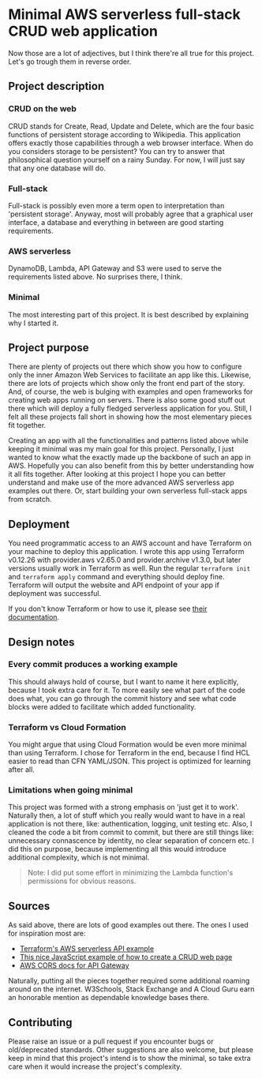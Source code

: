 # Minimal AWS serverless full-stack CRUD web application

Now those are a lot of adjectives, but I think there're all true for this project.
Let's go trough them in reverse order.

## Project description

### CRUD on the web

CRUD stands for Create, Read, Update and Delete, which are the four basic functions of persistent storage according to Wikipedia.
This application offers exactly those capabilities through a web browser interface.
When do you considers storage to be persistent?
You can try to answer that philosophical question yourself on a rainy Sunday.
For now, I will just say that any one database will do.

### Full-stack

Full-stack is possibly even more a term open to interpretation than 'persistent storage'.
Anyway, most will probably agree that a graphical user interface, a database and everything in between are good starting requirements.

### AWS serverless

DynamoDB, Lambda, API Gateway and S3 were used to serve the requirements listed above.
No surprises there, I think.

### Minimal

The most interesting part of this project.
It is best described by explaining why I started it.

## Project purpose

There are plenty of projects out there which show you how to configure only the inner Amazon Web Services to facilitate an app like this.
Likewise, there are lots of projects which show only the front end part of the story.
And, of course, the web is bulging with examples and open frameworks for creating web apps running on servers.
There is also some good stuff out there which will deploy a fully fledged serverless application for you.
Still, I felt all these projects fall short in showing how the most elementary pieces fit together.

Creating an app with all the functionalities and patterns listed above while keeping it minimal was my main goal for this project.
Personally, I just wanted to know what the exactly made up the backbone of such an app in AWS.
Hopefully you can also benefit from this by better understanding how it all fits together.
After looking at this project I hope you can better understand and make use of the more advanced AWS serverless app examples out there.
Or, start building your own serverless full-stack apps from scratch.

## Deployment

You need programmatic access to an AWS account and have Terraform on your machine to deploy this application.
I wrote this app using Terraform v0.12.26 with provider.aws v2.65.0 and provider.archive v1.3.0, but later versions usually work in Terraform as well.
Run the regular `terraform init` and `terraform apply` command and everything should deploy fine.
Terraform will output the website and API endpoint of your app if deployment was successful.

If you don't know Terraform or how to use it, please see [their documentation](https://learn.hashicorp.com/terraform).

## Design notes

### Every commit produces a working example

This should always hold of course, but I want to name it here explicitly, because I took extra care for it.
To more easily see what part of the code does what, you can go through the commit history and see what code blocks were added to facilitate which added functionality.

### Terraform vs Cloud Formation

You might argue that using Cloud Formation would be even more minimal than using Terraform.
I chose for Terraform in the end, because I find HCL easier to read than CFN YAML/JSON.
This project is optimized for learning after all.

### Limitations when going minimal

This project was formed with a strong emphasis on 'just get it to work'.
Naturally then, a lot of stuff which you really would want to have in a real application is not there, like: authentication, logging, unit testing etc.
Also, I cleaned the code a bit from commit to commit, but there are still things like: unnecessary connascence by identity, no clear separation of concern etc.
I did this on purpose, because implementing all this would introduce additional complexity, which is not minimal.

> Note: I did put some effort in minimizing the Lambda function's permissions for obvious reasons.

## Sources

As said above, there are lots of good examples out there.
The ones I used for inspiration most are:

- [Terraform's AWS serverless API example](https://learn.hashicorp.com/terraform/aws/lambda-api-gateway)
- [This nice JavaScript example of how to create a CRUD web page](https://www.encodedna.com/javascript/how-to-create-a-simple-crud-application-using-only-javascript.htm)
- [AWS CORS docs for API Gateway](https://docs.aws.amazon.com/apigateway/latest/developerguide/how-to-cors.html)

Naturally, putting all the pieces together required some additional roaming around on the internet.
W3Schools, Stack Exchange and A Cloud Guru earn an honorable mention as dependable knowledge bases there.

## Contributing

Please raise an issue or a pull request if you encounter bugs or old/deprecated standards.
Other suggestions are also welcome, but please keep in mind that this project's intend is to show the minimal, so take extra care when it would increase the project's complexity.
